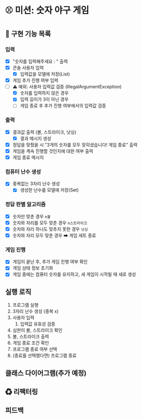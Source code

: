 # ⚾ 미션: 숫자 야구 게임

## 🔧 구현 기능 목록 

### 입력
- [x] "숫자를 입력해주세요 : " 출력
- [x] 콘솔 사용자 입력
  - [x] 입력값을 모델에 저장(List)
- [x] 게임 추가 진행 여부 입력
- [ ] ⚠ 예외: 사용자 입력값 검증 (IllegalArgumentException)
    - [x] 숫자를 입력하지 않은 경우
    - [x] 입력 길이가 3이 아닌 경우
    - [ ] 게임 종료 후 추가 진행 여부에서의 입력값 검증

### 출력
- [x] 결과값 출력 (볼, 스트라이크, 낫싱)
  - [x] 결과 메시지 생성 
- [x] 정답을 맞췄을 시 "3개의 숫자를 모두 맞히셨습니다! 게임 종료" 출력
- [x] 게임을 계속 진행할 것인지에 대한 여부 출력
- [x] 게임 종료 메시지

### 컴퓨터 난수 생성 
- [x] 중복없는 3자리 난수 생성
  - [x] 생성한 난수를 모델에 저장(Set)

### 정답 판별 알고리즘
- [x] 숫자만 맞춘 경우 `n볼`
- [x] 숫자와 자리를 모두 맞춘 경우 `n스트라이크`
- [x] 숫자와 자리 하나도 맞추지 못한 경우 `낫싱`
- [x] 숫자와 자리 모두 맞춘 경우 ➡ 게임 세트 종료

### 게임 진행
- [x] 게임이 끝난 후, 추가 게임 진행 여부 확인  
- [x] 게임 상태 정보 초기화 
- [x] 게임 중에는 컴퓨터 숫자를 유지하고, 새 게임이 시작될 때 새로 생성 

## 실행 로직

1. 프로그램 실행
2. 3자리 난수 생성 (중복 x)
3. 사용자 입력
   1. 입력값 유효성 검증
4. 심판이 볼, 스트라이크 확인
5. 볼, 스트라이크 출력
6. 게임 종료 조건 확인
7. 프로그램 종료 여부 선택
8. (종료를 선택했다면) 프로그램 종료

## 클래스 다이어그램(추가 예정)

## ♻ 리팩터링

## 피드백 